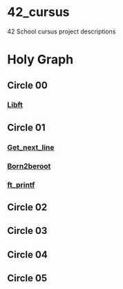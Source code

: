 # 42_cursus
42 School cursus project descriptions

# Holy Graph
## Circle 00

### [Libft](https://github.com/luismiguelcasadodiaz/libft)


## Circle 01
### [Get_next_line](https://github.com/luismiguelcasadodiaz/get_next_line)
### [Born2beroot]()
### [ft_printf]()

## Circle 02

## Circle 03

## Circle 04

## Circle 05

